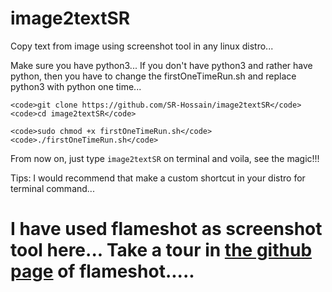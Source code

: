 # image2textSR
Copy text from image using screenshot tool in any linux distro...

Make sure you have python3... If you don't have python3 and rather have python, then you have to change the firstOneTimeRun.sh and replace python3 with python one time...
```
<code>git clone https://github.com/SR-Hossain/image2textSR</code>
<code>cd image2textSR</code>

<code>sudo chmod +x firstOneTimeRun.sh</code>
<code>./firstOneTimeRun.sh</code>
```
From now on, just type
<code>image2textSR</code>
on terminal and voila, see the magic!!!

Tips: I would recommend that make a custom shortcut in your distro for terminal command...

<h1>I have used flameshot as screenshot tool here... Take a tour in <a href="https://github.com/flameshot-org/flameshot">the github page</a> of flameshot.....</h1>
